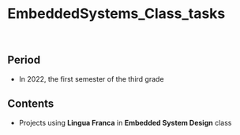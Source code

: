 # EmbeddedSystems_Class_tasks
<br/>

## Period

- In 2022, the first semester of the third grade

## Contents

- Projects using **Lingua Franca** in **Embedded System Design** class
